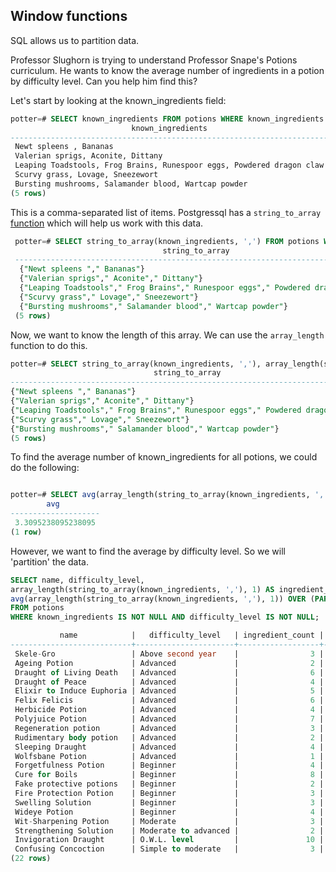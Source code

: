 ## Window functions 

SQL allows us to partition data. 

Professor Slughorn is trying to understand Professor Snape's Potions curriculum. 
He wants to know the average number of ingredients in a potion by difficulty level. Can you help him find this? 

Let's start by looking at the known_ingredients field:
```sql
potter=# SELECT known_ingredients FROM potions WHERE known_ingredients IS NOT NULL LIMIT 5;
                           known_ingredients
-----------------------------------------------------------------------
 Newt spleens , Bananas
 Valerian sprigs, Aconite, Dittany
 Leaping Toadstools, Frog Brains, Runespoor eggs, Powdered dragon claw
 Scurvy grass, Lovage, Sneezewort
 Bursting mushrooms, Salamander blood, Wartcap powder
(5 rows)
```

This is a comma-separated list of items. Postgressql has a `string_to_array` [function](https://www.postgresql.org/docs/9.1/functions-array.html) which will help us work with this data. 

```sql
 potter=# SELECT string_to_array(known_ingredients, ',') FROM potions WHERE known_ingredients IS NOT NULL LIMIT 5;
                                  string_to_array
 ---------------------------------------------------------------------------------
  {"Newt spleens "," Bananas"}
  {"Valerian sprigs"," Aconite"," Dittany"}
  {"Leaping Toadstools"," Frog Brains"," Runespoor eggs"," Powdered dragon claw"}
  {"Scurvy grass"," Lovage"," Sneezewort"}
  {"Bursting mushrooms"," Salamander blood"," Wartcap powder"}
 (5 rows)

```

Now, we want to know the length of this array. We can use the `array_length` function to do this. 

 ```sql
potter=# SELECT string_to_array(known_ingredients, ','), array_length(string_to_array(known_ingredients, ','), 1) FROM potions WHERE known_ingredients IS NOT NULL LIMIT 5;
                                 string_to_array                                 | array_length
---------------------------------------------------------------------------------+--------------
 {"Newt spleens "," Bananas"}                                                    |            2
 {"Valerian sprigs"," Aconite"," Dittany"}                                       |            3
 {"Leaping Toadstools"," Frog Brains"," Runespoor eggs"," Powdered dragon claw"} |            4
 {"Scurvy grass"," Lovage"," Sneezewort"}                                        |            3
 {"Bursting mushrooms"," Salamander blood"," Wartcap powder"}                    |            3
(5 rows)
```

To find the average number of known_ingredients for all potions, we could do the following: 

```sql

potter=# SELECT avg(array_length(string_to_array(known_ingredients, ','), 1)) FROM potions WHERE known_ingredients IS NOT NULL LIMIT 5;
        avg
--------------------
 3.3095238095238095
(1 row)
```

However, we want to find the average by difficulty level. So we will 'partition' the data. 

```sql
SELECT name, difficulty_level,
array_length(string_to_array(known_ingredients, ','), 1) AS ingredient_count,
avg(array_length(string_to_array(known_ingredients, ','), 1)) OVER (PARTITION BY difficulty_level) AS average_ingredient_list
FROM potions
WHERE known_ingredients IS NOT NULL AND difficulty_level IS NOT NULL;
```

```sql
           name            |   difficulty_level   | ingredient_count | average_ingredient_list
---------------------------+----------------------+------------------+-------------------------
 Skele-Gro                 | Above second year    |                3 |      3.0000000000000000
 Ageing Potion             | Advanced             |                2 |      4.0000000000000000
 Draught of Living Death   | Advanced             |                6 |      4.0000000000000000
 Draught of Peace          | Advanced             |                4 |      4.0000000000000000
 Elixir to Induce Euphoria | Advanced             |                5 |      4.0000000000000000
 Felix Felicis             | Advanced             |                6 |      4.0000000000000000
 Herbicide Potion          | Advanced             |                4 |      4.0000000000000000
 Polyjuice Potion          | Advanced             |                7 |      4.0000000000000000
 Regeneration potion       | Advanced             |                3 |      4.0000000000000000
 Rudimentary body potion   | Advanced             |                2 |      4.0000000000000000
 Sleeping Draught          | Advanced             |                4 |      4.0000000000000000
 Wolfsbane Potion          | Advanced             |                1 |      4.0000000000000000
 Forgetfulness Potion      | Beginner             |                4 |      4.0000000000000000
 Cure for Boils            | Beginner             |                8 |      4.0000000000000000
 Fake protective potions   | Beginner             |                2 |      4.0000000000000000
 Fire Protection Potion    | Beginner             |                3 |      4.0000000000000000
 Swelling Solution         | Beginner             |                3 |      4.0000000000000000
 Wideye Potion             | Beginner             |                4 |      4.0000000000000000
 Wit-Sharpening Potion     | Moderate             |                3 |      3.0000000000000000
 Strengthening Solution    | Moderate to advanced |                2 |      2.0000000000000000
 Invigoration Draught      | O.W.L. level         |               10 |     10.0000000000000000
 Confusing Concoction      | Simple to moderate   |                3 |      3.0000000000000000
(22 rows)
```